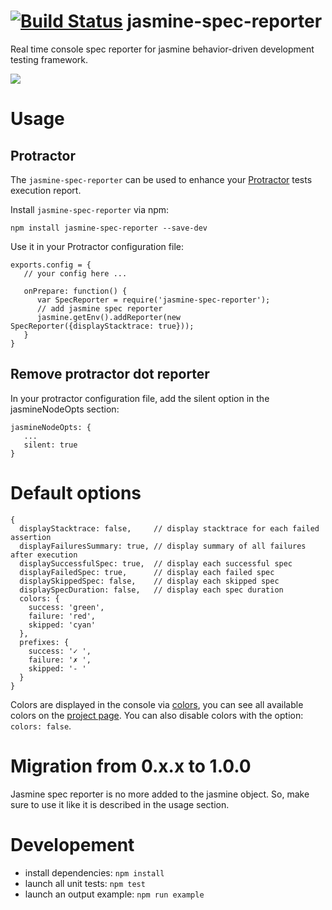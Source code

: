 [![Build Status](https://travis-ci.org/bcaudan/jasmine-spec-reporter.svg?branch=master)](https://travis-ci.org/bcaudan/jasmine-spec-reporter)
jasmine-spec-reporter
=====================

Real time console spec reporter for jasmine behavior-driven development testing framework.

![](https://raw.github.com/bcaudan/jasmine-spec-reporter/master/screenshot.png)

# Usage
## Protractor
The `jasmine-spec-reporter` can be used to enhance your [Protractor](https://github.com/angular/protractor) tests execution report.

Install `jasmine-spec-reporter` via npm:

    npm install jasmine-spec-reporter --save-dev

Use it in your Protractor configuration file:

    exports.config = {
       // your config here ...

       onPrepare: function() {
          var SpecReporter = require('jasmine-spec-reporter');
          // add jasmine spec reporter
          jasmine.getEnv().addReporter(new SpecReporter({displayStacktrace: true}));
       }
    }

## Remove protractor dot reporter
In your protractor configuration file, add the silent option in the jasmineNodeOpts section:

    jasmineNodeOpts: {
       ...
       silent: true
    }

# Default options

    {
      displayStacktrace: false,     // display stacktrace for each failed assertion
      displayFailuresSummary: true, // display summary of all failures after execution
      displaySuccessfulSpec: true,  // display each successful spec
      displayFailedSpec: true,      // display each failed spec
      displaySkippedSpec: false,    // display each skipped spec
      displaySpecDuration: false,   // display each spec duration
      colors: {
        success: 'green',
        failure: 'red',
        skipped: 'cyan'
      },
      prefixes: {
        success: '✓ ',
        failure: '✗ ',
        skipped: '- '
      }
    }

Colors are displayed in the console via [colors](https://github.com/Marak/colors.js), you can see all available colors on the [project page](https://github.com/Marak/colors.js).
You can also disable colors with the option: `colors: false`.

# Migration from 0.x.x to 1.0.0

Jasmine spec reporter is no more added to the jasmine object. So, make sure to use it like it is described in the usage section.

# Developement

* install dependencies: `npm install`
* launch all unit tests: `npm test`
* launch an output example: `npm run example`
